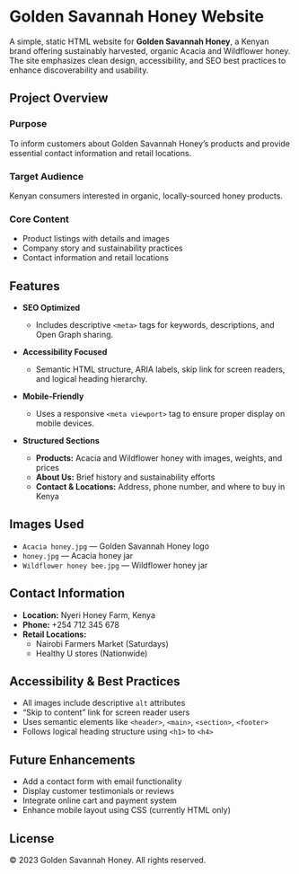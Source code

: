 # Golden Savannah Honey Website

A simple, static HTML website for **Golden Savannah Honey**, a Kenyan brand offering sustainably harvested, organic Acacia and Wildflower honey. The site emphasizes clean design, accessibility, and SEO best practices to enhance discoverability and usability.


##  Project Overview

### Purpose  
To inform customers about Golden Savannah Honey’s products and provide essential contact information and retail locations.

### Target Audience  
Kenyan consumers interested in organic, locally-sourced honey products.

### Core Content  
- Product listings with details and images  
- Company story and sustainability practices  
- Contact information and retail locations


##  Features

- **SEO Optimized**  
  - Includes descriptive `<meta>` tags for keywords, descriptions, and Open Graph sharing.
  
- **Accessibility Focused**  
  - Semantic HTML structure, ARIA labels, skip link for screen readers, and logical heading hierarchy.

- **Mobile-Friendly**  
  - Uses a responsive `<meta viewport>` tag to ensure proper display on mobile devices.

- **Structured Sections**
  - **Products:** Acacia and Wildflower honey with images, weights, and prices  
  - **About Us:** Brief history and sustainability efforts  
  - **Contact & Locations:** Address, phone number, and where to buy in Kenya


##  Images Used

- `Acacia honey.jpg` — Golden Savannah Honey logo  
- `honey.jpg` — Acacia honey jar  
- `Wildflower honey bee.jpg` — Wildflower honey jar


##  Contact Information

- **Location:** Nyeri Honey Farm, Kenya  
- **Phone:** +254 712 345 678  
- **Retail Locations:**
  - Nairobi Farmers Market (Saturdays)  
  - Healthy U stores (Nationwide)

## Accessibility & Best Practices

- All images include descriptive `alt` attributes  
- “Skip to content” link for screen reader users  
- Uses semantic elements like `<header>`, `<main>`, `<section>`, `<footer>`  
- Follows logical heading structure using `<h1>` to `<h4>`


## Future Enhancements

- Add a contact form with email functionality  
- Display customer testimonials or reviews  
- Integrate online cart and payment system  
- Enhance mobile layout using CSS (currently HTML only)


##  License

© 2023 Golden Savannah Honey. All rights reserved.  



